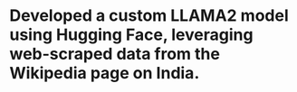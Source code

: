 # Developed a custom LLAMA2 model using Hugging Face, leveraging web-scraped data from the Wikipedia page on India. 
